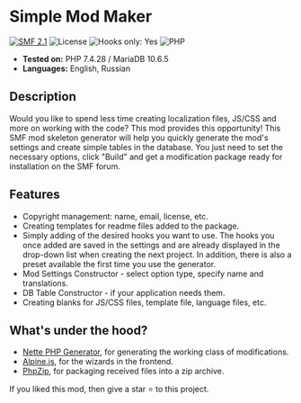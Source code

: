 # Simple Mod Maker
[![SMF 2.1](https://img.shields.io/badge/SMF-2.1-ed6033.svg?style=flat)](https://github.com/SimpleMachines/SMF2.1)
![License](https://img.shields.io/github/license/dragomano/simple-mod-maker)
![Hooks only: Yes](https://img.shields.io/badge/Hooks%20only-YES-blue)
![PHP](https://img.shields.io/badge/PHP-^7.4-blue.svg?style=flat)

* **Tested on:** PHP 7.4.28 / MariaDB 10.6.5
* **Languages:** English, Russian

## Description
Would you like to spend less time creating localization files, JS/CSS and more on working with the code? This mod provides this opportunity!
This SMF mod skeleton generator will help you quickly generate the mod's settings and create simple tables in the database.
You just need to set the necessary options, click "Build" and get a modification package ready for installation on the SMF forum.

## Features
* Copyright management: name, email, license, etc.
* Creating templates for readme files added to the package.
* Simply adding of the desired hooks you want to use. The hooks you once added are saved in the settings and are already displayed in the drop-down list when creating the next project. In addition, there is also a preset available the first time you use the generator.
* Mod Settings Constructor - select option type, specify name and translations.
* DB Table Constructor - if your application needs them.
* Creating blanks for JS/CSS files, template file, language files, etc.

## What's under the hood?
* [Nette PHP Generator](https://github.com/nette/php-generator), for generating the working class of modifications.
* [Alpine.js](https://github.com/alpinejs/alpine), for the wizards in the frontend.
* [PhpZip](https://github.com/Ne-Lexa/php-zip), for packaging received files into a zip archive.

If you liked this mod, then give a star ⭐️ to this project.
